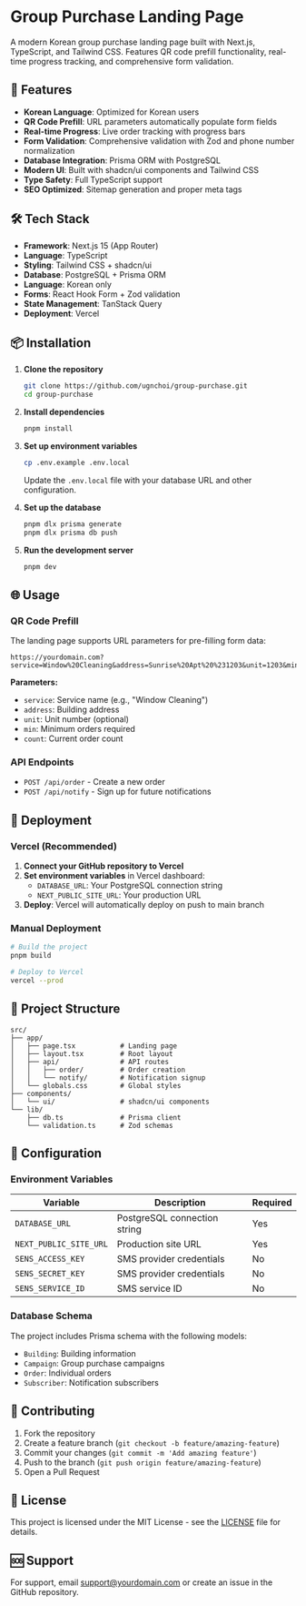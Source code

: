 # Group Purchase Landing Page

A modern Korean group purchase landing page built with Next.js, TypeScript, and Tailwind CSS. Features QR code prefill functionality, real-time progress tracking, and comprehensive form validation.

## 🚀 Features

- **Korean Language**: Optimized for Korean users
- **QR Code Prefill**: URL parameters automatically populate form fields
- **Real-time Progress**: Live order tracking with progress bars
- **Form Validation**: Comprehensive validation with Zod and phone number normalization
- **Database Integration**: Prisma ORM with PostgreSQL
- **Modern UI**: Built with shadcn/ui components and Tailwind CSS
- **Type Safety**: Full TypeScript support
- **SEO Optimized**: Sitemap generation and proper meta tags

## 🛠 Tech Stack

- **Framework**: Next.js 15 (App Router)
- **Language**: TypeScript
- **Styling**: Tailwind CSS + shadcn/ui
- **Database**: PostgreSQL + Prisma ORM
- **Language**: Korean only
- **Forms**: React Hook Form + Zod validation
- **State Management**: TanStack Query
- **Deployment**: Vercel

## 📦 Installation

1. **Clone the repository**

   ```bash
   git clone https://github.com/ugnchoi/group-purchase.git
   cd group-purchase
   ```

2. **Install dependencies**

   ```bash
   pnpm install
   ```

3. **Set up environment variables**

   ```bash
   cp .env.example .env.local
   ```

   Update the `.env.local` file with your database URL and other configuration.

4. **Set up the database**

   ```bash
   pnpm dlx prisma generate
   pnpm dlx prisma db push
   ```

5. **Run the development server**
   ```bash
   pnpm dev
   ```

## 🌐 Usage

### QR Code Prefill

The landing page supports URL parameters for pre-filling form data:

```
https://yourdomain.com?service=Window%20Cleaning&address=Sunrise%20Apt%20%231203&unit=1203&min=25&count=7
```

**Parameters:**

- `service`: Service name (e.g., "Window Cleaning")
- `address`: Building address
- `unit`: Unit number (optional)
- `min`: Minimum orders required
- `count`: Current order count

### API Endpoints

- `POST /api/order` - Create a new order
- `POST /api/notify` - Sign up for future notifications

## 🚀 Deployment

### Vercel (Recommended)

1. **Connect your GitHub repository to Vercel**
2. **Set environment variables** in Vercel dashboard:
   - `DATABASE_URL`: Your PostgreSQL connection string
   - `NEXT_PUBLIC_SITE_URL`: Your production URL
3. **Deploy**: Vercel will automatically deploy on push to main branch

### Manual Deployment

```bash
# Build the project
pnpm build

# Deploy to Vercel
vercel --prod
```

## 📁 Project Structure

```
src/
├── app/
│   ├── page.tsx           # Landing page
│   ├── layout.tsx         # Root layout
│   ├── api/               # API routes
│   │   ├── order/         # Order creation
│   │   └── notify/        # Notification signup
│   └── globals.css        # Global styles
├── components/
│   └── ui/                # shadcn/ui components
└── lib/
    ├── db.ts              # Prisma client
    └── validation.ts      # Zod schemas
```

## 🔧 Configuration

### Environment Variables

| Variable               | Description                  | Required |
| ---------------------- | ---------------------------- | -------- |
| `DATABASE_URL`         | PostgreSQL connection string | Yes      |
| `NEXT_PUBLIC_SITE_URL` | Production site URL          | Yes      |
| `SENS_ACCESS_KEY`      | SMS provider credentials     | No       |
| `SENS_SECRET_KEY`      | SMS provider credentials     | No       |
| `SENS_SERVICE_ID`      | SMS service ID               | No       |

### Database Schema

The project includes Prisma schema with the following models:

- `Building`: Building information
- `Campaign`: Group purchase campaigns
- `Order`: Individual orders
- `Subscriber`: Notification subscribers

## 🤝 Contributing

1. Fork the repository
2. Create a feature branch (`git checkout -b feature/amazing-feature`)
3. Commit your changes (`git commit -m 'Add amazing feature'`)
4. Push to the branch (`git push origin feature/amazing-feature`)
5. Open a Pull Request

## 📄 License

This project is licensed under the MIT License - see the [LICENSE](LICENSE) file for details.

## 🆘 Support

For support, email support@yourdomain.com or create an issue in the GitHub repository.

